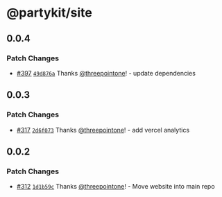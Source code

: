 # @partykit/site

## 0.0.4

### Patch Changes

- [#397](https://github.com/partykit/partykit/pull/397) [`49d876a`](https://github.com/partykit/partykit/commit/49d876a7c4ebc5af3fcc6428e801de00649a9a54) Thanks [@threepointone](https://github.com/threepointone)! - update dependencies

## 0.0.3

### Patch Changes

- [#317](https://github.com/partykit/partykit/pull/317) [`2d6f073`](https://github.com/partykit/partykit/commit/2d6f0737d010ae3c61049f970fde46a70969154d) Thanks [@threepointone](https://github.com/threepointone)! - add vercel analytics

## 0.0.2

### Patch Changes

- [#312](https://github.com/partykit/partykit/pull/312) [`1d1b59c`](https://github.com/partykit/partykit/commit/1d1b59c30439a91548a2c38a8a48424efee1aee4) Thanks [@threepointone](https://github.com/threepointone)! - Move website into main repo
